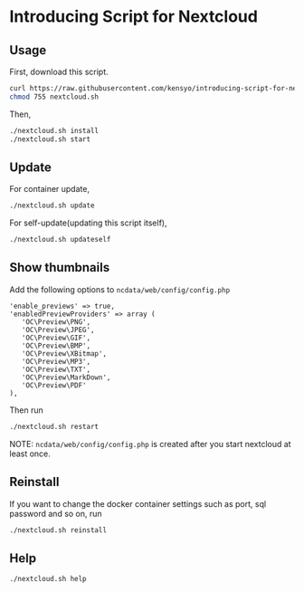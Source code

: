 # Introducing Script for Nextcloud

## Usage
First, download this script.

```bash
curl https://raw.githubusercontent.com/kensyo/introducing-script-for-nextcloud/master/nextcloud.sh -o nextcloud.sh
chmod 755 nextcloud.sh
```

Then,

```bash
./nextcloud.sh install
./nextcloud.sh start
```

## Update
For container update,
```bash
./nextcloud.sh update
```

For self-update(updating this script itself),
```bash
./nextcloud.sh updateself
```

## Show thumbnails
Add the following options to `ncdata/web/config/config.php`
```
'enable_previews' => true,
'enabledPreviewProviders' => array (
   'OC\Preview\PNG',
   'OC\Preview\JPEG',
   'OC\Preview\GIF',
   'OC\Preview\BMP',
   'OC\Preview\XBitmap',
   'OC\Preview\MP3',
   'OC\Preview\TXT',
   'OC\Preview\MarkDown',
   'OC\Preview\PDF'
),
```
Then run
```bash
./nextcloud.sh restart
```

NOTE: `ncdata/web/config/config.php` is created after you start nextcloud at least once.

## Reinstall
If you want to change the docker container settings such as port, sql password and so on, run
```bash
./nextcloud.sh reinstall
```

## Help

```bash
./nextcloud.sh help
```
